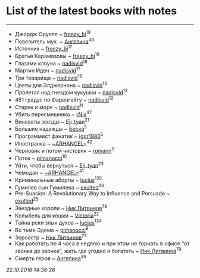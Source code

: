 # List of the latest books with notes
---

* Джордж Оруелл ~ [freezy_bi](users/870/87042697-vkontakte)<sup>18</sup>
* Повелитель мух. ~ [Ангелина](users/837/83788782-vkontakte)<sup>40</sup>
* Источник ~ [freezy_bi](users/870/87042697-vkontakte)<sup>17</sup>
* Братья Карамазовы ~ [freezy_bi](users/870/87042697-vkontakte)<sup>16</sup>
* Глазами клоуна ~ [nadisvid](users/113/1138852626183846-facebook)<sup>18</sup>
* Мартин Иден ~ [nadisvid](users/113/1138852626183846-facebook)<sup>17</sup>
* Три товарища ~ [nadisvid](users/113/1138852626183846-facebook)<sup>16</sup>
* Цветы для Элджернона ~ [nadisvid](users/113/1138852626183846-facebook)<sup>15</sup>
* Пролетая над гнездом кукушки ~ [nadisvid](users/113/1138852626183846-facebook)<sup>13</sup>
* 451 градус по Фаренгейту ~ [nadisvid](users/113/1138852626183846-facebook)<sup>12</sup>
* Старик и море ~ [nadisvid](users/113/1138852626183846-facebook)<sup>11</sup>
* Убить пересмешника ~ [rNix](users/115/115622071-twitter)<sup>47</sup>
* Виноваты звезды ~ [Eji_tyan](users/235/2352103981-twitter)<sup>21</sup>
* Большие надежды ~ [Беска](users/157/1577468-vkontakte)<sup>5</sup>
* Программист фанатик ~ [igor1980](users/100/100003094239547-facebook)<sup>5</sup>
* Иностранка ~ [~ARHANGEL~](users/642/64251996-vkontakte)<sup>42</sup>
* Черновик и потом чистовик ~ [romann](users/102/10205442182733690-facebook)<sup>5</sup>
* Поток ~ [pimanocci](users/117/117124011531379579265-google)<sup>10</sup>
* Уйти, чтобы вернуться ~ [Eji_tyan](users/235/2352103981-twitter)<sup>23</sup>
* Чемодан ~ [~ARHANGEL~](users/642/64251996-vkontakte)<sup>41</sup>
* Криминальные аборты ~ [lucius](users/838/83820536-yandex)<sup>135</sup>
* Гумилев сын Гумилева ~ [exulted](users/100/100599204551896265722-google)<sup>26</sup>
* Pre-Suasion: A Revolutionary Way to Influence and Persuade ~ [exulted](users/100/100599204551896265722-google)<sup>25</sup>
* Звездные короли ~ [Ник Литвинов](users/lec/leczQ3Eya3-linkedin)<sup>78</sup>
* Колыбель для кошки ~ [Victoria](users/113/113794223924688167852-google)<sup>22</sup>
* Тайна реки злых духов ~ [lucius](users/838/83820536-yandex)<sup>134</sup>
* Во тьме Эдема ~ [pimanocci](users/117/117124011531379579265-google)<sup>9</sup>
* Зороастр ~ [Ник Литвинов](users/lec/leczQ3Eya3-linkedin)<sup>77</sup>
* Как работать по 4 часа в неделю и при этом не торчать в офисе "от звонка до звонка", жить где угодно и богатеть ~ [Ник Литвинов](users/lec/leczQ3Eya3-linkedin)<sup>79</sup>
* Смерть героя ~ [Ангелина](users/837/83788782-vkontakte)<sup>39</sup>


_22.10.2016 14:36:26_
